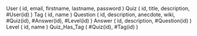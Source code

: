 User ( id, email, firstname, lastname, password )
Quiz ( id, title, description, #User(id) )
Tag ( id, name )
Question ( id, description, anecdote, wiki, #Quiz(id), #Answer(id), #Level(id) )
Answer ( id, description, #Question(id) )
Level ( id, name )
Quiz_Has_Tag ( #Quiz(id), #Tag(id) )
